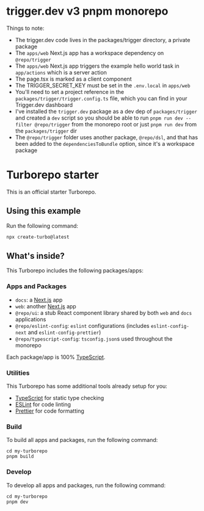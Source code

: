 # trigger.dev v3 pnpm monorepo

Things to note:

- The trigger.dev code lives in the packages/trigger directory, a private package
- The `apps/web` Next.js app has a workspace dependency on `@repo/trigger`
- The `apps/web` Next.js app triggers the example hello world task in `app/actions` which is a server action
- The page.tsx is marked as a client component
- The TRIGGER_SECRET_KEY must be set in the `.env.local` in `apps/web`
- You'll need to set a project reference in the `packages/trigger/trigger.config.ts` file, which you can find in your Trigger.dev dashboard
- I've installed the `trigger.dev` package as a dev dep of `packages/trigger` and created a `dev` script so you should be able to run `pnpm run dev --filter @repo/trigger` from the monorepo root or just `pnpm run dev` from the `packages/trigger` dir
- The `@repo/trigger` folder uses another package, `@repo/dsl`, and that has been added to the `dependenciesToBundle` option, since it's a workspace package

# Turborepo starter

This is an official starter Turborepo.

## Using this example

Run the following command:

```sh
npx create-turbo@latest
```

## What's inside?

This Turborepo includes the following packages/apps:

### Apps and Packages

- `docs`: a [Next.js](https://nextjs.org/) app
- `web`: another [Next.js](https://nextjs.org/) app
- `@repo/ui`: a stub React component library shared by both `web` and `docs` applications
- `@repo/eslint-config`: `eslint` configurations (includes `eslint-config-next` and `eslint-config-prettier`)
- `@repo/typescript-config`: `tsconfig.json`s used throughout the monorepo

Each package/app is 100% [TypeScript](https://www.typescriptlang.org/).

### Utilities

This Turborepo has some additional tools already setup for you:

- [TypeScript](https://www.typescriptlang.org/) for static type checking
- [ESLint](https://eslint.org/) for code linting
- [Prettier](https://prettier.io) for code formatting

### Build

To build all apps and packages, run the following command:

```
cd my-turborepo
pnpm build
```

### Develop

To develop all apps and packages, run the following command:

```
cd my-turborepo
pnpm dev
```
